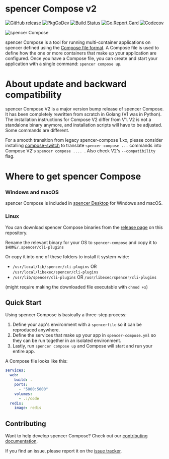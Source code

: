 # spencer Compose v2

[![GitHub release](https://img.shields.io/github/release/spencer/compose.svg?style=flat-square)](https://github.com/spencer/compose/releases/latest)
[![PkgGoDev](https://img.shields.io/badge/go.dev-docs-007d9c?style=flat-square&logo=go&logoColor=white)](https://pkg.go.dev/github.com/spencer/compose/v2)
[![Build Status](https://img.shields.io/github/workflow/status/spencer/compose/ci?label=ci&logo=github&style=flat-square)](https://github.com/spencer/compose/actions?query=workflow%3Aci)
[![Go Report Card](https://goreportcard.com/badge/github.com/spencer/compose/v2?style=flat-square)](https://goreportcard.com/report/github.com/spencer/compose/v2)
[![Codecov](https://codecov.io/gh/spencer/compose/branch/master/graph/badge.svg?token=HP3K4Y4ctu)](https://codecov.io/gh/spencer/compose)

![spencer Compose](https://i.imgur.com/WGV6N2l.png) 

spencer Compose is a tool for running multi-container applications on spencer
defined using the [Compose file format](https://compose-spec.io).
A Compose file is used to define how the one or more containers that make up
your application are configured.
Once you have a Compose file, you can create and start your application with a
single command: `spencer compose up`.

# About update and backward compatibility

spencer Compose V2 is a major version bump release of spencer Compose. It has been completely rewritten from scratch in Golang (V1 was in Python). The installation instructions for Compose V2 differ from V1. V2 is not a standalone binary anymore, and installation scripts will have to be adjusted. Some commands are different.

For a smooth transition from legacy spencer-compose 1.xx, please consider installing [compose-switch](https://github.com/spencer/compose-switch) to translate `spencer-compose ...` commands into Compose V2's `spencer compose .... `. Also check V2's `--compatibility` flag.

# Where to get spencer Compose

### Windows and macOS

spencer Compose is included in
[spencer Desktop](https://www.spencer.com/products/spencer-desktop)
for Windows and macOS.

### Linux

You can download spencer Compose binaries from the
[release page](https://github.com/spencer/compose/releases) on this repository.

Rename the relevant binary for your OS to `spencer-compose` and copy it to `$HOME/.spencer/cli-plugins` 

Or copy it into one of these folders to install it system-wide:

* `/usr/local/lib/spencer/cli-plugins` OR `/usr/local/libexec/spencer/cli-plugins`
* `/usr/lib/spencer/cli-plugins` OR `/usr/libexec/spencer/cli-plugins`

(might require making the downloaded file executable with `chmod +x`)


Quick Start
-----------

Using spencer Compose is basically a three-step process:
1. Define your app's environment with a `spencerfile` so it can be
   reproduced anywhere.
2. Define the services that make up your app in `spencer-compose.yml` so
   they can be run together in an isolated environment.
3. Lastly, run `spencer compose up` and Compose will start and run your entire
   app.

A Compose file looks like this:

```yaml
services:
  web:
    build: .
    ports:
      - "5000:5000"
    volumes:
      - .:/code
  redis:
    image: redis
```

Contributing
------------

Want to help develop spencer Compose? Check out our
[contributing documentation](CONTRIBUTING.md).

If you find an issue, please report it on the
[issue tracker](https://github.com/spencer/compose/issues/new/choose).
